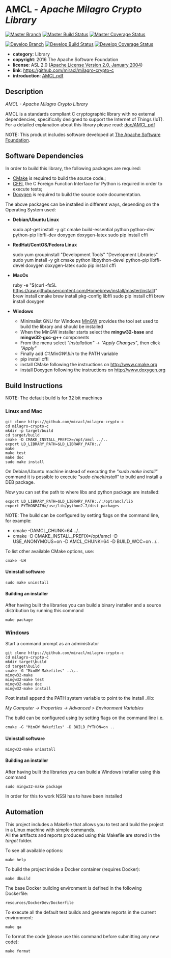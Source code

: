 # AMCL - *Apache Milagro Crypto Library*

[![Master Branch](https://img.shields.io/badge/-master:-gray.svg)](https://github.com/miracl/milagro-crypto-c/tree/master)
[![Master Build Status](https://secure.travis-ci.org/miracl/milagro-crypto-c.png?branch=master)](https://travis-ci.org/miracl/milagro-crypto-c?branch=master)
[![Master Coverage Status](https://coveralls.io/repos/miracl/milagro-crypto-c/badge.svg?branch=master&service=github)](https://coveralls.io/github/miracl/milagro-crypto-c?branch=master)

[![Develop Branch](https://img.shields.io/badge/-develop:-gray.svg)](https://github.com/miracl/milagro-crypto-c/tree/develop)
[![Develop Build Status](https://secure.travis-ci.org/miracl/milagro-crypto-c.png?branch=develop)](https://travis-ci.org/miracl/milagro-crypto-c?branch=develop)
[![Develop Coverage Status](https://coveralls.io/repos/miracl/milagro-crypto-c/badge.svg?branch=develop&service=github)](https://coveralls.io/github/miracl/milagro-crypto-c?branch=develop)


* **category**:    Library
* **copyright**:   2016 The Apache Software Foundation
* **license**:     ASL 2.0 ([Apache License Version 2.0, January 2004](http://www.apache.org/licenses/LICENSE-2.0))
* **link**:        https://github.com/miracl/milagro-crypto-c
* **introduction**: [AMCL.pdf](doc/AMCL.pdf)

## Description

*AMCL - Apache Milagro Crypto Library*

AMCL is a standards compliant C cryptographic library with no external dependencies, specifically designed to support the Internet of Things (IoT).  
For a detailed explanation about this library please read: [doc/AMCL.pdf](doc/AMCL.pdf)

NOTE: This product includes software developed at [The Apache Software Foundation](http://www.apache.org/).


## Software Dependencies

In order to build this library, the following packages are required:

* [CMake](https://cmake.org/) is required to build the source code.;
* [CFFI](https://cffi.readthedocs.org/en/release-0.8/), the C Foreign Function Interface for Python is required in order to execute tests; 
* [Doxygen](http://doxygen.org) is required to build the source code documentation.


The above packages can be installed in different ways, depending on the Operating System used:

* **Debian/Ubuntu Linux**


    sudo apt-get install -y git cmake build-essential python python-dev python-pip libffi-dev doxygen doxygen-latex
    sudo pip install cffi
    
* **RedHat/CentOS/Fedora Linux**


    sudo yum groupinstall "Development Tools" "Development Libraries"
    sudo yum install -y git cmake python libpython-devel python-pip libffi-devel doxygen doxygen-latex
    sudo pip install cffi

* **MacOs**


    ruby -e "$(curl -fsSL https://raw.githubusercontent.com/Homebrew/install/master/install)"
    brew install cmake
    brew install pkg-config libffi
    sudo pip install cffi
    brew install doxygen

* **Windows**
    * Minimalist GNU for Windows [MinGW](http://www.mingw.org) provides the tool set used to build the library and should be installed
    * When the MinGW installer starts select the **mingw32-base** and **mingw32-gcc-g++** components
    * From the menu select *"Installation"* &rarr; *"Apply Changes"*, then click *"Apply"*
    * Finally add *C:\MinGW\bin* to the PATH variable
    * pip install cffi
    * install CMake following the instructions on http://www.cmake.org
    * install Doxygen following the instructions on http://www.doxygen.org


## Build Instructions

NOTE: The default build is for 32 bit machines


### Linux and Mac

    git clone https://github.com/miracl/milagro-crypto-c
    cd milagro-crypto-c
    mkdir -p target/build
    cd target/build
    cmake -D CMAKE_INSTALL_PREFIX=/opt/amcl ../..
    export LD_LIBRARY_PATH=$LD_LIBRARY_PATH:./
    make
    make test
    make doc
    sudo make install

On Debian/Ubuntu machine instead of executing the *"sudo make install"* command it is possible to execute *"sudo checkinstall"* to build and install a DEB package.

Now you can set the path to where libs and python package are installed:

    export LD_LIBRARY_PATH=$LD_LIBRARY_PATH:./:/opt/amcl/lib
    export PYTHONPATH=/usr/lib/python2.7/dist-packages

NOTE: The build can be configured by setting flags on the command line, for example:

* cmake -DAMCL_CHUNK=64 ../..
* cmake -D CMAKE_INSTALL_PREFIX=/opt/amcl -D USE_ANONYMOUS=on -D AMCL_CHUNK=64 -D BUILD_WCC=on ../..

To list other available CMake options, use:

    cmake -LH

#### Uninstall software

    sudo make uninstall

#### Building an installer 

After having built the libraries you can build a binary installer and a source distribution by running this command

    make package


### Windows

Start a command prompt as an administrator

    git clone https://github.com/miracl/milagro-crypto-c
    cd milagro-crypto-c
    mkdir target\build
    cd target\build
    cmake -G "MinGW Makefiles" ..\..
    mingw32-make
    mingw32-make test
    mingw32-make doc
    mingw32-make install

Post install append the PATH system variable to point to the install ./lib:

*My Computer -> Properties -> Advanced > Environment Variables*

The build can be configured using by setting flags on the command line i.e.

    cmake -G "MinGW Makefiles" -D BUILD_PYTHON=on ..

#### Uninstall software

    mingw32-make uninstall

#### Building an installer

After having built the libraries you can build a Windows installer using this command

    sudo mingw32-make package

In order for this to work NSSI has to have been installed


## Automation

This project includes a Makefile that allows you to test and build the project in a Linux machine with simple commands.  
All the artifacts and reports produced using this Makefile are stored in the *target* folder.  

To see all available options:

    make help

To build the project inside a Docker container (requires Docker):

    make dbuild

The base Docker building environment is defined in the following Dockerfile:

    resources/DockerDev/Dockerfile

To execute all the default test builds and generate reports in the current environment:

    make qa

To format the code (please use this command before submitting any new code):

    make format

